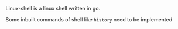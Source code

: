Linux-shell is a linux shell written in go.

Some inbuilt commands of shell like `history` need to be implemented
